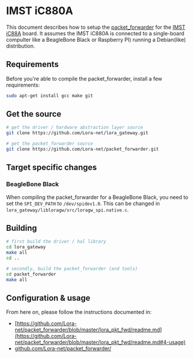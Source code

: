 # IMST iC880A

This document describes how to setup the [packet_forwarder](https://github.com/Lora-net/packet_forwarder/)
for the [IMST iC88A](http://www.wireless-solutions.de/products/radiomodules/ic880a.html) board.
It assumes the IMST iC880A is connected to a single-board compulter like
a BeagleBone Black or Raspberry PI) running a Debian(like) distribution.

## Requirements

Before you're able to compile the packet_forwarder, install a few requirements:

```bash
sudo apt-get install gcc make git
```

## Get the source

```bash
# get the driver / hardware abstraction layer source
git clone https://github.com/Lora-net/lora_gateway.git

# get the packet_forwarder source
git clone https://github.com/Lora-net/packet_forwarder.git
```

## Target specific changes

### BeagleBone Black

When compiling the packet_forwarder for a BeagleBone Black, you need to set the
`SPI_DEV_PATH` to `/dev/spidev1.0`. This can be changed in
`lora_gateway/libloragw/src/loragw_spi.native.c`.

## Building

``` bash
# first build the driver / hal library
cd lora_gateway
make all
cd ..

# secondly, build the packet_forwarder (and tools)
cd packet_forwarder
make all
```

## Configuration & usage

From here on, please follow the instructions documented in:

* [https://github.com/Lora-net/packet_forwarder/blob/master/lora_pkt_fwd/readme.md](https://github.com/Lora-net/packet_forwarder/blob/master/lora_pkt_fwd/readme.md#4-usage)
* [github.com/Lora-net/packet_forwarder/](https://github.com/Lora-net/packet_forwarder/)
